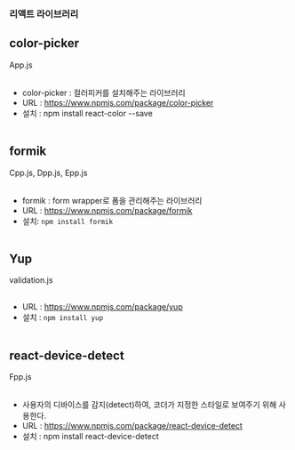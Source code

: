 ### 리액트 라이브러리

## color-picker
App.js <br/><br/>
- color-picker : 컬러피커를 설치해주는 라이브러리 <br>
- URL : https://www.npmjs.com/package/color-picker  <br/>
- 설치 : npm install react-color --save<br/><br/>

## formik
Cpp.js, Dpp.js, Epp.js  <br/><br/>
- formik : form wrapper로 폼을 관리해주는 라이브러리 <br />
- URL : https://www.npmjs.com/package/formik <br/>
- 설치: `npm install formik` <br/><br/>

## Yup
validation.js <br/><br/>
- URL : https://www.npmjs.com/package/yup <br>
- 설치 : `npm install yup`<br/><br/>

## react-device-detect
Fpp.js<br><br>
- 사용자의 디바이스를 감지(detect)하여, 코더가 지정한 스타일로 보여주기 위해 사용한다.<br>
- URL : https://www.npmjs.com/package/react-device-detect <br>
- 설치 : npm install react-device-detect

 <br/><br/>
